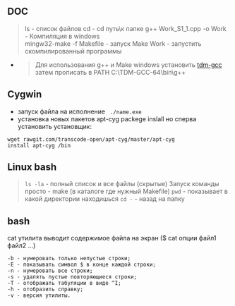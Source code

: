 ## DOC  

> ls - список файлов
> cd - cd путь\к папке
> g++ Work_S1_1.cpp -o Work - Компиляция в windows  
> mingw32-make -f Makefile   - запуск Make
> Work -  запустить скомпилированный программы
* > Для использования g++ и Make windows  установить [tdm-gcc](https://jmeubank.github.io/tdm-gcc/)
  > затем прописать в PATH C:\TDM-GCC-64\bin\g++


## Cygwin

- запуск файла на исполнение ` ./name.exe`
- установка новых пакетов apt-cyg packege inslall но сперва установить установщик:
```
wget rawgit.com/transcode-open/apt-cyg/master/apt-cyg
install apt-cyg /bin
```
## Linux bash

> `ls -la` - полный список и все файлы (скрытые)
> Запуск команды просто - make (в каталоге где нужный Makefile)
> `pwd` - показывает в какой директории находишься
> `cd -` - назад на папку 


## bash 
cat утилита выводит содержимое файла на экран ($ cat опции файл1 файл2 ...)    

    -b - нумеровать только непустые строки;
    -E - показывать символ $ в конце каждой строки;
    -n - нумеровать все строки;
    -s - удалять пустые повторяющиеся строки;
    -T - отображать табуляции в виде ^I;
    -h - отобразить справку;
    -v - версия утилиты.

